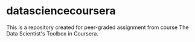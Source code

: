 # datasciencecoursera
This is a repository created for peer-graded assignment from course The Data Scientist's Toolbox in Coursera.
